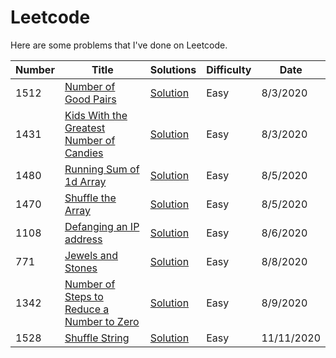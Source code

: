 # Leetcode

Here are some problems that I've done on Leetcode.

| Number | Title                                                                                                                   | Solutions                                                          | Difficulty | Date       |
| ------ | ----------------------------------------------------------------------------------------------------------------------- | ------------------------------------------------------------------ | ---------- | ---------- |
| 1512   | [Number of Good Pairs](https://leetcode.com/problems/number-of-good-pairs/)                                             | [Solution](./problems/number-of-good-pairs.js)                     | Easy       | 8/3/2020   |
| 1431   | [Kids With the Greatest Number of Candies](https://leetcode.com/problems/kids-with-the-greatest-number-of-candies/)     | [Solution](./problems/greatest-number-of-candies)                  | Easy       | 8/3/2020   |
| 1480   | [Running Sum of 1d Array](https://leetcode.com/problems/running-sum-of-1d-array/)                                       | [Solution](./problems/running-sum)                                 | Easy       | 8/5/2020   |
| 1470   | [Shuffle the Array](https://leetcode.com/problems/shuffle-the-array/)                                                   | [Solution](./problems/shuffle-the-array)                           | Easy       | 8/5/2020   |
| 1108   | [Defanging an IP address](https://leetcode.com/problems/defanging-an-ip-address/)                                       | [Solution](./problems/shuffle-the-array)                           | Easy       | 8/6/2020   |
| 771    | [Jewels and Stones](https://leetcode.com/problems/jewels-and-stones/)                                                   | [Solution](./problems/jewels-and-stones)                           | Easy       | 8/8/2020   |
| 1342   | [Number of Steps to Reduce a Number to Zero](https://leetcode.com/problems/number-of-steps-to-reduce-a-number-to-zero/) | [Solution](./problems/number-of-steps-to-reduce-a-number-to-zero/) | Easy       | 8/9/2020   |
| 1528   | [Shuffle String](https://leetcode.com/problems/shuffle-string/)                                                         | [Solution](./problems/shuffle-string/)                             | Easy       | 11/11/2020 |

